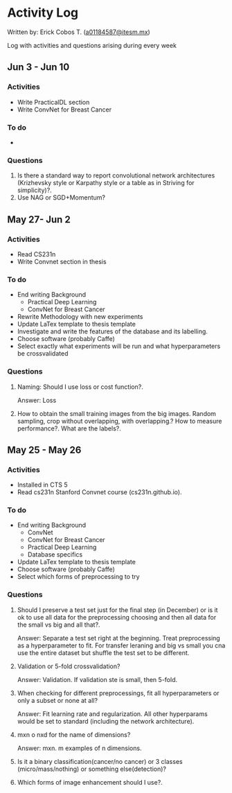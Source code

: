 # Activity Log
Written by: Erick Cobos T. (a01184587@itesm.mx)

Log with activities and questions arising during every week

## Jun 3 - Jun 10
### Activities
* Write PracticalDL section
* Write ConvNet for Breast Cancer

### To do
*

### Questions
1. Is there a standard way to report convolutional network architectures (Krizhevsky style or Karpathy style or a table as in Striving for simplicity)?.
2. Use NAG or SGD+Momentum?



## May 27- Jun 2
### Activities
* Read CS231n
* Write Convnet section in thesis

### To do
* End writing Background
	* Practical Deep Learning
	* ConvNet for Breast Cancer
* Rewrite Methodology with new experiments
* Update LaTex template to thesis template
* Investigate and write the features of the database and its labelling.
* Choose software (probably Caffe)
* Select exactly what experiments will be run and what hyperparameters be crossvalidated

### Questions
1. Naming: Should I use loss or cost function?.

	Answer: Loss
2. How to obtain the small training images from the big images. Random sampling, crop without overlapping, with overlapping.? How to measure performance?. What are the labels?.



## May 25 - May 26
### Activities
* Installed in CTS 5
* Read cs231n Stanford Convnet course (cs231n.github.io).

### To do
* End writing Background
	* ConvNet
	* ConvNet for Breast Cancer
	* Practical Deep Learning
	* Database specifics
* Update LaTex template to thesis template
* Choose software (probably Caffe)
* Select which forms of preprocessing to try

### Questions
1. Should I preserve a test set just for the final step (in December) or is it ok to use all data for the preprocessing choosing and then all data for the small vs big and all that?. 

	Answer: Separate a test set right at the beginning. Treat preprocessing as a hyperparameter to fit. For transfer leraning and big vs small you cna use the entire dataset but shuffle the test set to be different. 

2. Validation or 5-fold crossvalidation?

	Answer: Validation. If validation ste is small, then 5-fold.

3. When checking for different preprocessings, fit all hyperparameters or only a subset or none at all?

	Answer:	Fit learning rate and regularization. All other hyperparams would be set to standard (including the network architecture). 

4. mxn o nxd for the name of dimensions?
	
	Answer: mxn. m examples of n dimensions.

5. Is it a binary classification(cancer/no cancer) or 3 classes (micro/mass/nothing) or something else(detection)?
6. Which forms of image enhancement should I use?. 
